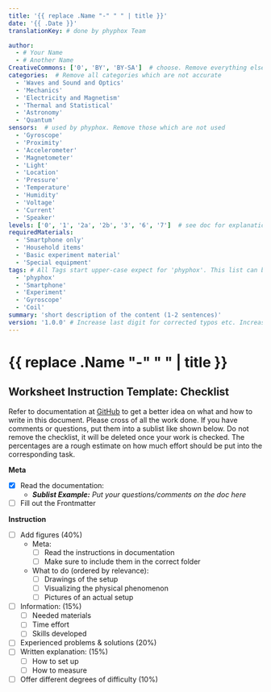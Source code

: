 ```yaml
---
title: '{{ replace .Name "-" " " | title }}'
date: '{{ .Date }}'
translationKey: # done by phyphox Team

author: 
  - # Your Name
  - # Another Name
CreativeCommons: ['0', 'BY', 'BY-SA']  # choose. Remove everything else
categories:  # Remove all categories which are not accurate
  - 'Waves and Sound and Optics'
  - 'Mechanics'
  - 'Electricity and Magnetism'
  - 'Thermal and Statistical'
  - 'Astronomy' 
  - 'Quantum'
sensors:  # used by phyphox. Remove those which are not used
  - 'Gyroscope'
  - 'Proximity'
  - 'Accelerometer'
  - 'Magnetometer'
  - 'Light'
  - 'Location'
  - 'Pressure'
  - 'Temperature'
  - 'Humidity'
  - 'Voltage'
  - 'Current'
  - 'Speaker'
levels: ['0', '1', '2a', '2b', '3', '6', '7']  # see doc for explanation. Remove everything else
requiredMaterials:
  - 'Smartphone only'
  - 'Household items'
  - 'Basic experiment material'
  - 'Special equipment'
tags: # All Tags start upper-case expect for 'phyphox'. This list can be expanded!
  - 'phyphox'
  - 'Smartphone'
  - 'Experiment'
  - 'Gyroscope'
  - 'Coil'
summary: 'short description of the content (1-2 sentences)'
version: '1.0.0' # Increase last digit for corrected typos etc. Increase middle digit if tasks or values are changed. Increase first digit if larger rework is done, like adding a new task or figure. When a digit is increased, set all later digits back to 0.
---
```

# {{ replace .Name "-" " " | title }}

## Worksheet Instruction Template: Checklist
Refer to documentation at [GitHub](https://github.com/phyphox/expdb-generator/wiki) to get a better idea on what and
how to write in this document. Please cross of all the work done. If you have comments or questions, put them into a
sublist like shown below. Do not remove the checklist, it will be deleted once your work is checked. The percentages
are a rough estimate on how much effort should be put into the corresponding task.

**Meta**
- [x] Read the documentation:
    - ***Sublist Example:*** *Put your questions/comments on the doc here*
- [ ] Fill out the Frontmatter

**Instruction**
- [ ] Add figures (40%)
  - Meta:
    - [ ] Read the instructions in documentation
    - [ ] Make sure to include them in the correct folder
  - What to do (ordered by relevance):
    - [ ] Drawings of the setup
    - [ ] Visualizing the physical phenomenon
    - [ ] Pictures of an actual setup 
- [ ] Information: (15%)
  - [ ] Needed materials
  - [ ] Time effort
  - [ ] Skills developed
- [ ] Experienced problems & solutions (20%)
- [ ] Written explanation: (15%)
  - [ ] How to set up 
  - [ ] How to measure 
- [ ] Offer different degrees of difficulty (10%)
